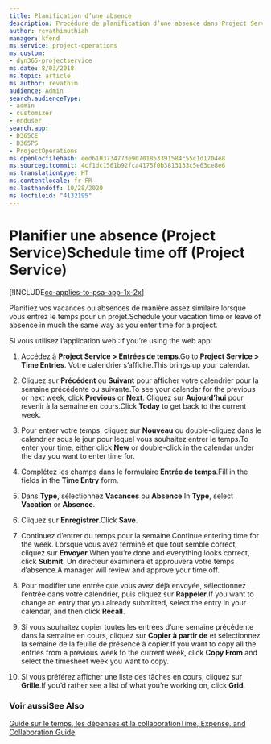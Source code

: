 ```yaml
---
title: Planification d’une absence
description: Procédure de planification d’une absence dans Project Service
author: revathimuthiah
manager: kfend
ms.service: project-operations
ms.custom:
- dyn365-projectservice
ms.date: 8/03/2018
ms.topic: article
ms.author: revathim
audience: Admin
search.audienceType:
- admin
- customizer
- enduser
search.app:
- D365CE
- D365PS
- ProjectOperations
ms.openlocfilehash: eed6103734773e90701853391584c55c1d1704e8
ms.sourcegitcommit: 4cf1dc1561b92fca4175f0b3813133c5e63ce8e6
ms.translationtype: HT
ms.contentlocale: fr-FR
ms.lasthandoff: 10/28/2020
ms.locfileid: "4132195"
---
```

# <a name="schedule-time-off-project-service"></a><span data-ttu-id="ea8c8-103">Planifier une absence (Project Service)</span><span class="sxs-lookup"><span data-stu-id="ea8c8-103">Schedule time off (Project Service)</span></span>

[!INCLUDE[cc-applies-to-psa-app-1x-2x](../includes/cc-applies-to-psa-app-1x-2x.md)]

<span data-ttu-id="ea8c8-104">Planifiez vos vacances ou absences de manière assez similaire lorsque vous entrez le temps pour un projet.</span><span class="sxs-lookup"><span data-stu-id="ea8c8-104">Schedule your vacation time or leave of absence in much the same way as you enter time for a project.</span></span>  
  
 <span data-ttu-id="ea8c8-105">Si vous utilisez l’application web :</span><span class="sxs-lookup"><span data-stu-id="ea8c8-105">If you’re using the web app:</span></span>  
  
1.  <span data-ttu-id="ea8c8-106">Accédez à **Project Service > Entrées de temps**.</span><span class="sxs-lookup"><span data-stu-id="ea8c8-106">Go to **Project Service > Time Entries**.</span></span> <span data-ttu-id="ea8c8-107">Votre calendrier s’affiche.</span><span class="sxs-lookup"><span data-stu-id="ea8c8-107">This brings up your calendar.</span></span>  
  
2.  <span data-ttu-id="ea8c8-108">Cliquez sur **Précédent** ou **Suivant** pour afficher votre calendrier pour la semaine précédente ou suivante.</span><span class="sxs-lookup"><span data-stu-id="ea8c8-108">To see your calendar for the previous or next week, click **Previous** or **Next**.</span></span> <span data-ttu-id="ea8c8-109">Cliquez sur **Aujourd’hui** pour revenir à la semaine en cours.</span><span class="sxs-lookup"><span data-stu-id="ea8c8-109">Click **Today** to get back to the current week.</span></span>  
  
3.  <span data-ttu-id="ea8c8-110">Pour entrer votre temps, cliquez sur **Nouveau** ou double-cliquez dans le calendrier sous le jour pour lequel vous souhaitez entrer le temps.</span><span class="sxs-lookup"><span data-stu-id="ea8c8-110">To enter your time, either click **New** or double-click in the calendar under the day you want to enter time for.</span></span>  
  
4.  <span data-ttu-id="ea8c8-111">Complétez les champs dans le formulaire **Entrée de temps**.</span><span class="sxs-lookup"><span data-stu-id="ea8c8-111">Fill in the fields in the **Time Entry** form.</span></span>  
  
5.  <span data-ttu-id="ea8c8-112">Dans **Type**, sélectionnez **Vacances** ou **Absence**.</span><span class="sxs-lookup"><span data-stu-id="ea8c8-112">In **Type**, select **Vacation** or **Absence**.</span></span>  
  
6.  <span data-ttu-id="ea8c8-113">Cliquez sur **Enregistrer**.</span><span class="sxs-lookup"><span data-stu-id="ea8c8-113">Click **Save**.</span></span>  
  
7.  <span data-ttu-id="ea8c8-114">Continuez d’entrer du temps pour la semaine.</span><span class="sxs-lookup"><span data-stu-id="ea8c8-114">Continue entering time for the week.</span></span> <span data-ttu-id="ea8c8-115">Lorsque vous avez terminé et que tout semble correct, cliquez sur **Envoyer**.</span><span class="sxs-lookup"><span data-stu-id="ea8c8-115">When you’re done and everything looks correct, click **Submit**.</span></span> <span data-ttu-id="ea8c8-116">Un directeur examinera et approuvera votre temps d’absence.</span><span class="sxs-lookup"><span data-stu-id="ea8c8-116">A manager will review and approve your time off.</span></span>  
  
8.  <span data-ttu-id="ea8c8-117">Pour modifier une entrée que vous avez déjà envoyée, sélectionnez l’entrée dans votre calendrier, puis cliquez sur **Rappeler**.</span><span class="sxs-lookup"><span data-stu-id="ea8c8-117">If you want to change an entry that you already submitted, select the entry in your calendar, and then click **Recall**.</span></span>  
  
9. <span data-ttu-id="ea8c8-118">Si vous souhaitez copier toutes les entrées d’une semaine précédente dans la semaine en cours, cliquez sur **Copier à partir de** et sélectionnez la semaine de la feuille de présence à copier.</span><span class="sxs-lookup"><span data-stu-id="ea8c8-118">If you want to copy all the entries from a previous week to the current week, click **Copy From** and select the timesheet week you want to copy.</span></span>  
  
10. <span data-ttu-id="ea8c8-119">Si vous préférez afficher une liste des tâches en cours, cliquez sur **Grille**.</span><span class="sxs-lookup"><span data-stu-id="ea8c8-119">If you’d rather see a list of what you’re working on, click **Grid**.</span></span>  
  
### <a name="see-also"></a><span data-ttu-id="ea8c8-120">Voir aussi</span><span class="sxs-lookup"><span data-stu-id="ea8c8-120">See Also</span></span>  
 [<span data-ttu-id="ea8c8-121">Guide sur le temps, les dépenses et la collaboration</span><span class="sxs-lookup"><span data-stu-id="ea8c8-121">Time, Expense, and Collaboration Guide</span></span>](../psa/time-expense-collaboration-guide.md)
